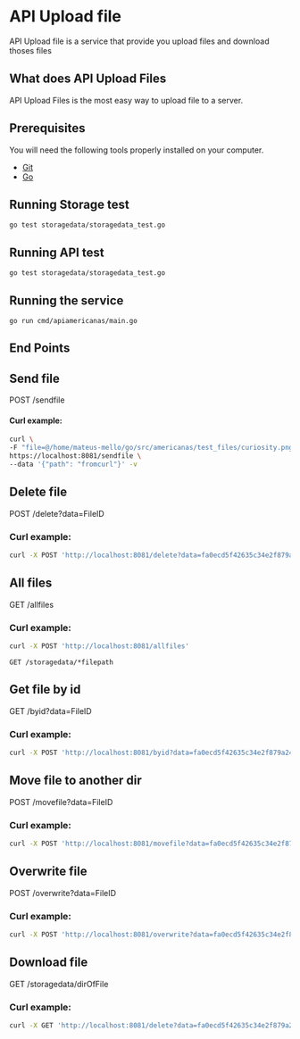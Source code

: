 # API Upload file

API Upload file is a service that provide you upload files and download thoses files 

## What does API Upload Files

API Upload Files is the most easy way to upload file to a server.


## Prerequisites

You will need the following tools properly installed on your computer.

* [Git](http://git-scm.com/)
* [Go](http://golang.org/)

## Running Storage test

```shell
go test storagedata/storagedata_test.go
```
## Running API test

```shell
go test storagedata/storagedata_test.go
```

## Running the service

```shell
go run cmd/apiamericanas/main.go
```

## End Points

## Send file
    
POST /sendfile
#### Curl example:
```bash
curl \
-F "file=@/home/mateus-mello/go/src/americanas/test_files/curiosity.png " \
https://localhost:8081/sendfile \
--data '{"path": "fromcurl"}' -v
```

## Delete file
    
POST /delete?data=FileID
### Curl example:
```bash
curl -X POST 'http://localhost:8081/delete?data=fa0ecd5f42635c34e2f879a24039988e'
```

## All files
    
GET /allfiles
### Curl example:
```bash
curl -X POST 'http://localhost:8081/allfiles'
```
    
    GET /storagedata/*filepath

## Get file by id
    
GET /byid?data=FileID
### Curl example:
```bash
curl -X POST 'http://localhost:8081/byid?data=fa0ecd5f42635c34e2f879a24039988e'
```

## Move file to another dir
    
 POST /movefile?data=FileID
### Curl example:
```bash
curl -X POST 'http://localhost:8081/movefile?data=fa0ecd5f42635c34e2f879a24039988e'
```

## Overwrite file
    
POST /overwrite?data=FileID
### Curl example:
```bash
curl -X POST 'http://localhost:8081/overwrite?data=fa0ecd5f42635c34e2f879a24039988e'
```

## Download file
    
GET /storagedata/dirOfFile
### Curl example:
```bash
curl -X GET 'http://localhost:8081/delete?data=fa0ecd5f42635c34e2f879a24039988e'
```

    